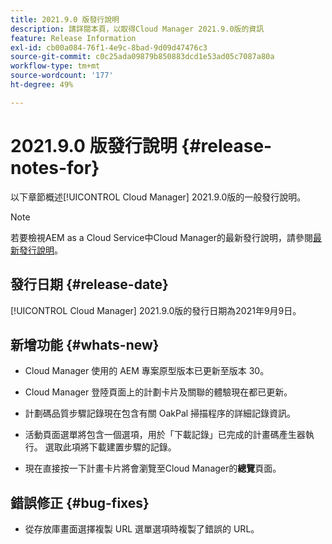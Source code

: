 ```yaml
---
title: 2021.9.0 版發行說明
description: 請詳閱本頁，以取得Cloud Manager 2021.9.0版的資訊
feature: Release Information
exl-id: cb00a084-76f1-4e9c-8bad-9d09d47476c3
source-git-commit: c0c25ada09879b850883dcd1e53ad05c7087a80a
workflow-type: tm+mt
source-wordcount: '177'
ht-degree: 49%

---
```


# 2021.9.0 版發行說明 {#release-notes-for}

以下章節概述[!UICONTROL Cloud Manager] 2021.9.0版的一般發行說明。

>[!NOTE]
>若要檢視AEM as a Cloud Service中Cloud Manager的最新發行說明，請參閱[最新發行說明](https://experienceleague.adobe.com/docs/experience-manager-cloud-service/onboarding/getting-access/release-notes-cloud-manager/release-notes-cm-current.html?lang=en#getting-access)。

## 發行日期 {#release-date}

[!UICONTROL Cloud Manager] 2021.9.0版的發行日期為2021年9月9日。

## 新增功能 {#whats-new}

* Cloud Manager 使用的 AEM 專案原型版本已更新至版本 30。

* Cloud Manager 登陸頁面上的計劃卡片及關聯的體驗現在都已更新。

* 計劃碼品質步驟記錄現在包含有關 OakPal 掃描程序的詳細記錄資訊。

* 活動頁面選單將包含一個選項，用於「下載記錄」已完成的計畫碼產生器執行。 選取此項將下載建置步驟的記錄。

* 現在直接按一下計畫卡片將會瀏覽至Cloud Manager的&#x200B;**總覽**&#x200B;頁面。

## 錯誤修正 {#bug-fixes}

* 從存放庫畫面選擇複製 URL 選單選項時複製了錯誤的 URL。
